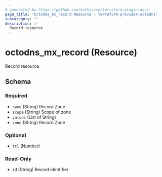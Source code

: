 ```yaml
---
# generated by https://github.com/hashicorp/terraform-plugin-docs
page_title: "octodns_mx_record Resource - terraform-provider-octodns"
subcategory: ""
description: |-
  Record resource
---
```


# octodns_mx_record (Resource)

Record resource



<!-- schema generated by tfplugindocs -->
## Schema

### Required

- `name` (String) Record Zone
- `scope` (String) Scope of zone
- `values` (List of String)
- `zone` (String) Record Zone

### Optional

- `ttl` (Number)

### Read-Only

- `id` (String) Record identifier
